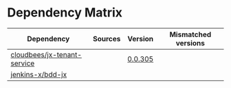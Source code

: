 # Dependency Matrix

Dependency | Sources | Version | Mismatched versions
---------- | ------- | ------- | -------------------
[cloudbees/jx-tenant-service](https://github.com/cloudbees/jx-tenant-service) |  | [0.0.305](https://github.com/cloudbees/jx-tenant-service/releases/tag/v0.0.305) | 
[jenkins-x/bdd-jx](https://github.com/jenkins-x/bdd-jx.git) |  | []() | 
